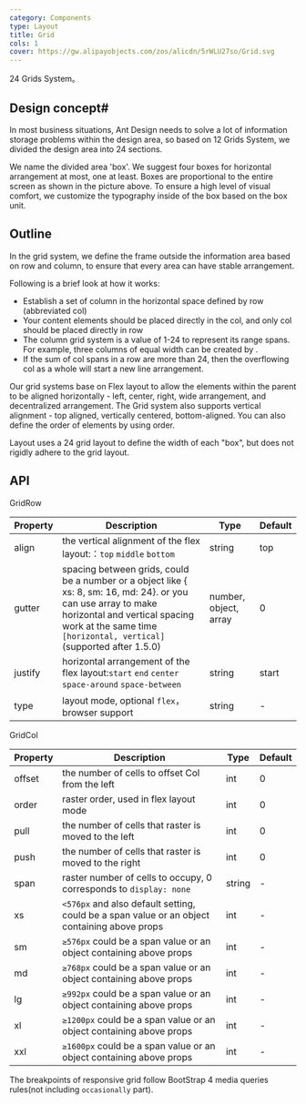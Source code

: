 ```yaml
---
category: Components
type: Layout
title: Grid
cols: 1
cover: https://gw.alipayobjects.com/zos/alicdn/5rWLU27so/Grid.svg
---
```


24 Grids System。


## Design concept#

In most business situations, Ant Design needs to solve a lot of information storage problems within the design area, so based on 12 Grids System, we divided the design area into 24 sections.

We name the divided area 'box'. We suggest four boxes for horizontal arrangement at most, one at least. Boxes are proportional to the entire screen as shown in the picture above. To ensure a high level of visual comfort, we customize the typography inside of the box based on the box unit.


## Outline 

In the grid system, we define the frame outside the information area based on row and column, to ensure that every area can have stable arrangement.

Following is a brief look at how it works:

- Establish a set of column in the horizontal space defined by row (abbreviated col)
- Your content elements should be placed directly in the col, and only col should be placed directly in row
- The column grid system is a value of 1-24 to represent its range spans. For example, three columns of equal width can be created by <Col span={8} />.
- If the sum of col spans in a row are more than 24, then the overflowing col as a whole will start a new line arrangement.

Our grid systems base on Flex layout to allow the elements within the parent to be aligned horizontally - left, center, right, wide arrangement, and decentralized arrangement. The Grid system also supports vertical alignment - top aligned, vertically centered, bottom-aligned. You can also define the order of elements by using order.

Layout uses a 24 grid layout to define the width of each "box", but does not rigidly adhere to the grid layout.

## API

GridRow

| Property   | Description     |  	Type          | Default   |
| ---------------- | -------------------------------------------- | ------------- | --------- |
| align | the vertical alignment of the flex layout:：`top` `middle` `bottom` | string | top |
| gutter |  	spacing between grids, could be a number or a object like { xs: 8, sm: 16, md: 24}. or you can use array to make horizontal and vertical spacing work at the same time `[horizontal, vertical]` (supported after 1.5.0) | number, object, array | 0 |
| justify | horizontal arrangement of the flex layout:`start` `end` `center` `space-around` `space-between` | string | start |
| type | layout mode, optional `flex`， browser support | string | - |

GridCol

| Property   | Description  | Type          | Default    |
| ---------------- | -------------------------------------------- | ------------- | --------- |
| offset | the number of cells to offset Col from the left | int | 0 |
| order | raster order, used in flex layout mode | int | 0 |
| pull | the number of cells that raster is moved to the left | int | 0 |
| push | the number of cells that raster is moved to the right | int | 0 |
| span | raster number of cells to occupy, 0 corresponds to  `display: none` | string | - |
| xs | `<576px` and also default setting, could be a span value or an object containing above props | int | - |
| sm | `≥576px` could be a span value or an object containing above props | int | - |
| md | `≥768px` could be a span value or an object containing above props| int | - |
| lg | `≥992px` could be a span value or an object containing above props | int | - |
| xl | `≥1200px` could be a span value or an object containing above props | int | - |
| xxl | `≥1600px` could be a span value or an object containing above props | int | - |

The breakpoints of responsive grid follow BootStrap 4 media queries rules(not including `occasionally` part).
